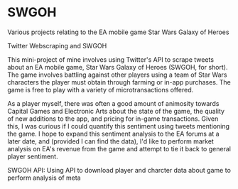 # SWGOH
Various projects relating to the EA mobile game Star Wars Galaxy of Heroes


Twitter Webscraping and SWGOH

This mini-project of mine involves using Twitter's API to scrape tweets about an EA mobile game, Star Wars Galaxy of Heroes (SWGOH, for short). The game involves battling against other players using a team of Star Wars characters the player must obtain through farming or in-app purchases. The game is free to play with a variety of microtransactions offered.

As a player myself, there was often a good amount of animosity towards Capital Games and Electronic Arts about the state of the game, the quality of new additions to the app, and pricing for in-game transactions. Given this, I was curious if I could quantify this sentiment using tweets mentioning the game. I hope to expand this sentiment analysis to the EA forums at a later date, and (provided I can find the data), I'd like to perform market analysis on EA's revenue from the game and attempt to tie it back to general player sentiment.

SWGOH API: Using API to download player and charcter data about game to perform analysis of meta
